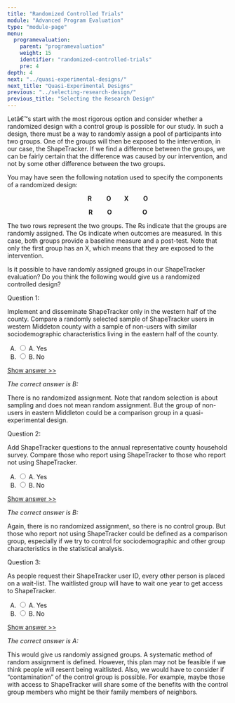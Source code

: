 ```yaml
---
title: "Randomized Controlled Trials"
module: "Advanced Program Evaluation"
type: "module-page"
menu:
  programevaluation:
    parent: "programevaluation"
    weight: 15
    identifier: "randomized-controlled-trials"
    pre: 4
depth: 4
next: "../quasi-experimental-designs/"
next_title: "Quasi-Experimental Designs"
previous: "../selecting-research-design/"
previous_title: "Selecting the Research Design"
---
```

<div class="programevaluation"><form method="post" action="."><div class="pageblock clearfix"><div class="modalpageNav"></div>
</div><div class="pageblock"><p>Letâ€™s start with the most rigorous option and consider
    whether a randomized design with a control group is possible for our study. In
    such a design, there must be a way to randomly assign a pool of participants into
    two groups. One of the groups will then be exposed to the intervention, in our
    case, the ShapeTracker. If we find a difference between the groups, we can be
    fairly certain that the difference was caused by our intervention, and not by
    some other difference between the two groups.</p>
<p>You may have seen the following notation used to specify the
    components of a randomized design:</p>
</div><div class="pageblock well">
<div class="pullquote"><p align="center"><strong>R&nbsp;&nbsp;&nbsp;&nbsp;&nbsp;&nbsp;&nbsp;&nbsp;&nbsp; O&nbsp;&nbsp;&nbsp;&nbsp;&nbsp;&nbsp;&nbsp;&nbsp; X&nbsp;&nbsp;&nbsp;&nbsp;&nbsp;&nbsp;&nbsp;&nbsp;&nbsp; O</p>

<p><p align="center">R&nbsp;&nbsp;&nbsp;&nbsp;&nbsp;&nbsp;&nbsp;&nbsp;&nbsp; O&nbsp;&nbsp;&nbsp;&nbsp;&nbsp;&nbsp;&nbsp;&nbsp;&nbsp;&nbsp;&nbsp;&nbsp;&nbsp;&nbsp;&nbsp;&nbsp;&nbsp;&nbsp;&nbsp;&nbsp;&nbsp;O</strong></p></p></div>
</div><div class="pageblock"><p>The two rows represent the two groups. The Rs indicate that the groups are randomly assigned. The Os indicate when outcomes are measured. In this case, both groups provide a baseline measure and a post-test. Note that only the first group has an X, which means that they are exposed to the intervention.</p>
</div><div class="pageblock"><p>Is it possible to have randomly assigned groups in our ShapeTracker evaluation? Do you think the following would give us a randomized controlled design?</p>

<div class="cases">
<div class="casetitle">
    Question 1:
  </div>
<div class="casecontent">
<div class="casequestion">
<p>Implement and disseminate ShapeTracker only in the western half of the county. Compare a randomly selected sample of ShapeTracker users in western Middeton county with a sample of non-users with similar sociodemographic characteristics living in the eastern half of the county.  </p>
<form id="form-59" method="post">
<!-- go through each question type, note that only the
        rhetorical and matching blocks have form tags -->
<!-- -->
<ol type="A"><!-- Think this is done... -->
<li>
<div class="answer-value">
<input name="question59" type="radio" value="A. Yes">
                    A. Yes
                  </div>
</li>
<li>
<div class="answer-value">
<input name="question59" type="radio" value="B. No">
                    B. No
                  </div>
</li>
</ol>
<!-- -->
<!-- -->
<!-- adding show answer block for feedback here -->
<!-- end show answer block for feedback here -->
<!-- -->
<!-- -->
<!-- -->
</form>
<!-- -->
</div>
<!-- we want to show the answer no matter what -->
<!-- might be easier to edit question types
    directly since we show answer no matter what -->
<!-- -->
<!-- -->
<div class="casesanswerdisplay">
<a class="moretoggle" href="#q59">Show answer >></a>
<div class="toggleable" id="q59">
<p>
<i>The correct answer is B:</i>
</p><p>There is no randomized assignment. Note that random selection is about sampling and does not mean random assignment. But the group of non-users in eastern Middleton could be a comparison group in a quasi-experimental design.</p>
</div>
</div>
</div>
</div>

<div class="cases">
<div class="casetitle">
    Question 2:
  </div>
<div class="casecontent">
<div class="casequestion">
<p>Add ShapeTracker questions to the annual representative county household survey. Compare those who report using ShapeTracker to those who report not using ShapeTracker. </p>
<form id="form-60" method="post">
<!-- go through each question type, note that only the
        rhetorical and matching blocks have form tags -->
<!-- -->
<ol type="A"><!-- Think this is done... -->
<li>
<div class="answer-value">
<input name="question60" type="radio" value="A. Yes">
                    A. Yes
                  </div>
</li>
<li>
<div class="answer-value">
<input name="question60" type="radio" value="B. No">
                    B. No
                  </div>
</li>
</ol>
<!-- -->
<!-- -->
<!-- adding show answer block for feedback here -->
<!-- end show answer block for feedback here -->
<!-- -->
<!-- -->
<!-- -->
</form>
<!-- -->
</div>
<!-- we want to show the answer no matter what -->
<!-- might be easier to edit question types
    directly since we show answer no matter what -->
<!-- -->
<!-- -->
<div class="casesanswerdisplay">
<a class="moretoggle" href="#q60">Show answer >></a>
<div class="toggleable" id="q60">
<p>
<i>The correct answer is B:</i>
</p><p>Again, there is no randomized assignment, so there is no control group. But those who report not using ShapeTracker could be defined as a comparison group, especially if we try to control for sociodemographic and other group characteristics in the statistical analysis.</p>
</div>
</div>
</div>
</div>

<div class="cases">
<div class="casetitle">
    Question 3:
  </div>
<div class="casecontent">
<div class="casequestion">
<p>As people request their ShapeTracker user ID, every other person is placed on a wait-list. The waitlisted group will have to wait one year to get access to ShapeTracker. </p>
<form id="form-61" method="post">
<!-- go through each question type, note that only the
        rhetorical and matching blocks have form tags -->
<!-- -->
<ol type="A"><!-- Think this is done... -->
<li>
<div class="answer-value">
<input name="question61" type="radio" value="A. Yes">
                    A. Yes
                  </div>
</li>
<li>
<div class="answer-value">
<input name="question61" type="radio" value="B. No">
                    B. No
                  </div>
</li>
</ol>
<!-- -->
<!-- -->
<!-- adding show answer block for feedback here -->
<!-- end show answer block for feedback here -->
<!-- -->
<!-- -->
<!-- -->
</form>
<!-- -->
</div>
<!-- we want to show the answer no matter what -->
<!-- might be easier to edit question types
    directly since we show answer no matter what -->
<!-- -->
<!-- -->
<div class="casesanswerdisplay">
<a class="moretoggle" href="#q61">Show answer >></a>
<div class="toggleable" id="q61">
<p>
<i>The correct answer is A:</i>
</p><p>This would give us randomly assigned groups. A systematic method of random assignment is defined. However, this plan may not be feasible if we think people will resent being waitlisted. Also, we would have to consider if “contamination” of the control group is possible. For example, maybe those with access to ShapeTracker will share some of the benefits with the control group members who might be their family members of neighbors.</p>
</div>
</div>
</div>
</div>


</div></form></div>